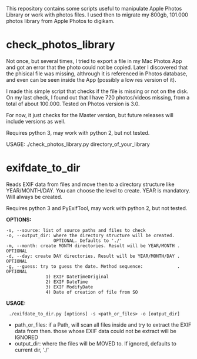 This repository contains some scripts useful to manipulate Apple Photos Library or work with photos files.
I used then to migrate my 800gb, 101.000 photos library from Apple Photos to digikam.

# check_photos_library

Not once, but several times, I tried to export a file in my Mac Photos App and got an error that the photo could not be copied. Later I discovered that the phisical file was missing, althrough it is referenced in Photos database, and even can be seen inside the App (possibly a low res version of it). 

I made this simple script that checks if the file is missing or not on the disk.
On my last check, I found out that I have 720 photos/videos missing, from a total of about 100.000. 
Tested on Photos version is 3.0.
   
For now, it just checks for the Master version, but future releases will include versions as well. 

Requires python 3, may work with python 2, but not tested.

USAGE: 
   ./check_photos_library.py directory_of_your_library 

# exifdate_to_dir

Reads EXIF data from files and move then to a directory structure like YEAR/MONTH/DAY.
You can choose the level to create. YEAR is mandatory. Will always be created.

Requires python 3 and PyExifTool, may work with python 2, but not tested.

**OPTIONS:**

    -s, --source: list of source paths and files to check
    -o, --output_dir: where the directory structure will be created.
                      OPTIONAL. Defaults to './' 
    -m, --month: create MONTH directories. Result will be YEAR/MONTH . OPTIONAL
    -d, --day: create DAY directories. Result will be YEAR/MONTH/DAY . OPTIONAL
    -g, --guess: try to guess the date. Method sequence:             . OPTIONAL
                   1) EXIF DateTimeOriginal
                   2) EXIF DateTime
                   3) EXIF ModifyDate
                   4) Date of creation of file from SO 

**USAGE:**
  
     ./exifdate_to_dir.py [options] -s <path_or_files> -o [output_dir]
   
   - path_or_files: if a Path, will scan all files inside and try to extract the EXIF data from then. those whose EXIF data could not be extract will be IGNORED
   - output_dir: where the files will be MOVED to. If ignored, defaults to current dir, './'

